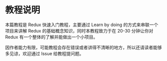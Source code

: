 # 教程说明

本篇教程是 Redux 快速入门教程，主要通过 Learn by doing 的方式来串联一个项目来讲解 Redux 的基础概念知识，同时本教程致力于在 20-30 分钟让你对 Redux 有一个整体的了解并能做出一个小项目。

因作者能力有限，可能教程会存在错误或者讲得不清晰的地方，所以还请读者能够多见谅，欢迎通过 Issue 给教程提问题。
